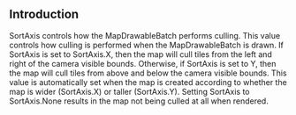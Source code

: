 ## Introduction

SortAxis controls how the MapDrawableBatch performs culling. This value controls how culling is performed when the MapDrawableBatch is drawn. If SortAxis is set to SortAxis.X, then the map will cull tiles from the left and right of the camera visible bounds. Otherwise, if SortAxis is set to Y, then the map will cull tiles from above and below the camera visible bounds. This value is automatically set when the map is created according to whether the map is wider (SortAxis.X) or taller (SortAxis.Y). Setting SortAxis to SortAxis.None results in the map not being culled at all when rendered.  
